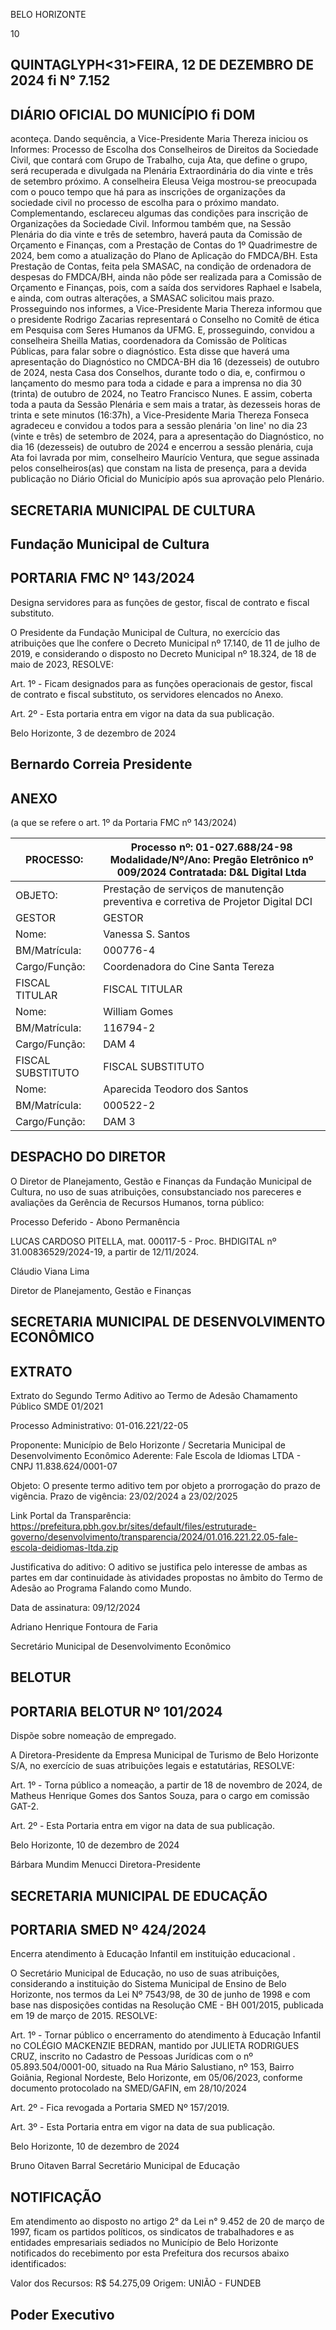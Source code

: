 <!-- image -->

BELO HORIZONTE

10

## QUINTAGLYPH<31>FEIRA, 12 DE DEZEMBRO DE 2024 fi N° 7.152

## DIÁRIO OFICIAL DO MUNICÍPIO fi DOM

aconteça. Dando sequência, a Vice-Presidente Maria Thereza iniciou os Informes: Processo de Escolha dos Conselheiros de Direitos da Sociedade Civil, que contará com Grupo de Trabalho, cuja Ata, que define o grupo, será recuperada e divulgada na Plenária Extraordinária do dia vinte e três de setembro próximo. A conselheira Eleusa Veiga mostrou-se preocupada com o pouco tempo que há para as inscrições de organizações da sociedade civil no processo de escolha para o próximo mandato. Complementando, esclareceu algumas das condições para inscrição de Organizações da Sociedade Civil. Informou também que, na Sessão Plenária do dia vinte e três de setembro, haverá pauta da Comissão de Orçamento e  Finanças,  com  a  Prestação  de  Contas  do  1º  Quadrimestre  de  2024,  bem  como  a atualização do Plano de Aplicação do FMDCA/BH. Esta Prestação de Contas, feita pela SMASAC, na condição de ordenadora de despesas do FMDCA/BH, ainda não pôde ser realizada para a Comissão de Orçamento e Finanças, pois, com a saída dos servidores Raphael  e  Isabela,  e  ainda,  com  outras  alterações,  a  SMASAC  solicitou  mais  prazo. Prosseguindo nos informes, a Vice-Presidente Maria Thereza informou que o presidente Rodrigo Zacarias representará o Conselho no Comitê de ética em Pesquisa com Seres Humanos da UFMG. E, prosseguindo, convidou a conselheira Sheilla Matias, coordenadora da Comissão de Políticas Públicas, para falar sobre o diagnóstico. Esta disse que haverá uma apresentação do Diagnóstico no CMDCA-BH dia 16 (dezesseis) de outubro de 2024, nesta Casa dos Conselhos, durante todo o dia, e, confirmou o lançamento do mesmo para toda a cidade e para a imprensa no dia 30 (trinta) de outubro de 2024, no Teatro Francisco Nunes. E assim, coberta toda a pauta da Sessão Plenária e sem mais a tratar, às dezesseis horas  de  trinta  e  sete  minutos  (16:37h),  a  Vice-Presidente  Maria  Thereza  Fonseca agradeceu e convidou a todos para a sessão plenária 'on line' no dia 23 (vinte e três) de setembro de 2024, para a apresentação do Diagnóstico, no dia 16 (dezesseis) de outubro de 2024 e encerrou a sessão plenária, cuja Ata foi lavrada por mim, conselheiro Maurício Ventura, que segue assinada pelos conselheiros(as) que constam na lista de presença, para a devida publicação no Diário Oficial do Município após sua aprovação pelo Plenário.

## SECRETARIA MUNICIPAL DE CULTURA

## Fundação Municipal de Cultura

## PORTARIA FMC Nº 143/2024

Designa servidores para as funções de gestor, fiscal de contrato e fiscal substituto.

O Presidente da Fundação Municipal de Cultura, no exercício das atribuições que lhe confere o Decreto Municipal nº 17.140, de 11 de julho de 2019, e considerando o disposto no Decreto Municipal nº 18.324, de 18 de maio de 2023, RESOLVE:

Art. 1º - Ficam designados para as funções operacionais de gestor, fiscal de contrato e fiscal substituto, os servidores elencados no Anexo.

Art. 2º - Esta portaria entra em vigor na data da sua publicação.

Belo Horizonte, 3 de dezembro de 2024

## Bernardo Correia Presidente

## ANEXO

(a que se refere o art. 1º da Portaria FMC nº 143/2024)

| PROCESSO:         | Processo nº: 01-027.688/24-98 Modalidade/Nº/Ano: Pregão Eletrônico nº 009/2024 Contratada: D&L Digital Ltda   |
|-------------------|---------------------------------------------------------------------------------------------------------------|
| OBJETO:           | Prestação de serviços de manutenção preventiva e corretiva de Projetor Digital DCI                            |
| GESTOR            | GESTOR                                                                                                        |
| Nome:             | Vanessa S. Santos                                                                                             |
| BM/Matrícula:     | 000776-4                                                                                                      |
| Cargo/Função:     | Coordenadora do Cine Santa Tereza                                                                             |
| FISCAL TITULAR    | FISCAL TITULAR                                                                                                |
| Nome:             | William Gomes                                                                                                 |
| BM/Matrícula:     | 116794-2                                                                                                      |
| Cargo/Função:     | DAM 4                                                                                                         |
| FISCAL SUBSTITUTO | FISCAL SUBSTITUTO                                                                                             |
| Nome:             | Aparecida Teodoro dos Santos                                                                                  |
| BM/Matrícula:     | 000522-2                                                                                                      |
| Cargo/Função:     | DAM 3                                                                                                         |

## DESPACHO DO DIRETOR

O Diretor de Planejamento, Gestão e Finanças da Fundação Municipal de Cultura, no uso de suas atribuições, consubstanciado nos pareceres e avaliações da Gerência de Recursos Humanos, torna público:

Processo Deferido - Abono Permanência

LUCAS CARDOSO PITELLA, mat. 000117-5 - Proc. BHDIGITAL nº 31.00836529/2024-19, a partir de 12/11/2024.

Cláudio Viana Lima

Diretor de Planejamento, Gestão e Finanças

## SECRETARIA MUNICIPAL DE DESENVOLVIMENTO ECONÔMICO

## EXTRATO

Extrato  do  Segundo  Termo  Aditivo  ao  Termo  de  Adesão  Chamamento  Público  SMDE 01/2021

Processo Administrativo: 01-016.221/22-05

Proponente:  Município  de  Belo  Horizonte  /  Secretaria  Municipal  de  Desenvolvimento Econômico Aderente: Fale Escola de Idiomas LTDA - CNPJ 11.838.624/0001-07

Objeto: O presente termo aditivo tem por objeto a prorrogação do prazo de vigência. Prazo de vigência: 23/02/2024 a 23/02/2025

Link  Portal  da  Transparência:  https://prefeitura.pbh.gov.br/sites/default/files/estruturade-governo/desenvolvimento/transparencia/2024/01.016.221.22.05-fale-escola-deidiomas-ltda.zip

Justificativa do aditivo: O aditivo se justifica pelo interesse de ambas as partes em dar continuidade às atividades propostas no âmbito do Termo de Adesão ao Programa Falando como Mundo.

Data de assinatura: 09/12/2024

Adriano Henrique Fontoura de Faria

Secretário Municipal de Desenvolvimento Econômico

## BELOTUR

## PORTARIA BELOTUR Nº 101/2024

Dispõe sobre nomeação de empregado.

A Diretora-Presidente da Empresa Municipal de Turismo de Belo Horizonte S/A, no exercício de suas atribuições legais e estatutárias, RESOLVE:

Art. 1º - Torna público a nomeação, a partir de 18 de novembro de 2024, de Matheus Henrique Gomes dos Santos Souza, para o cargo em comissão GAT-2.

Art. 2º - Esta Portaria entra em vigor na data de sua publicação.

Belo Horizonte, 10 de dezembro de 2024

Bárbara Mundim Menucci Diretora-Presidente

## SECRETARIA MUNICIPAL DE EDUCAÇÃO

## PORTARIA SMED Nº 424/2024

Encerra atendimento à Educação Infantil em instituição educacional .

O Secretário Municipal de Educação, no uso de suas atribuições, considerando a instituição do Sistema Municipal de Ensino de Belo Horizonte, nos termos da Lei Nº 7543/98, de 30 de junho de 1998 e com base nas disposições contidas na Resolução CME - BH 001/2015, publicada em 19 de março de 2015. RESOLVE:

Art. 1º - Tornar público o encerramento do atendimento à Educação Infantil no   COLÉGIO MACKENZIE BEDRAN, mantido por JULIETA RODRIGUES CRUZ, inscrito no Cadastro de Pessoas Jurídicas com o nº 05.893.504/0001-00, situado na Rua Mário Salustiano, nº 153, Bairro Goiânia, Regional Nordeste, Belo Horizonte, em 05/06/2023, conforme documento protocolado na SMED/GAFIN, em 28/10/2024

Art. 2º - Fica revogada a Portaria SMED Nº 157/2019.

Art. 3º - Esta Portaria entra em vigor na data de sua publicação.

Belo Horizonte, 10 de dezembro de 2024

Bruno Oitaven Barral Secretário Municipal de Educação

## NOTIFICAÇÃO

Em atendimento ao disposto no artigo 2° da Lei n° 9.452 de 20 de março de 1997, ficam os partidos políticos, os sindicatos de trabalhadores e as entidades empresariais sediados no Município de Belo Horizonte notificados do recebimento por esta Prefeitura dos recursos abaixo identificados:

Valor dos Recursos: R$ 54.275,09 Origem: UNIÃO - FUNDEB

## Poder Executivo

<!-- image -->